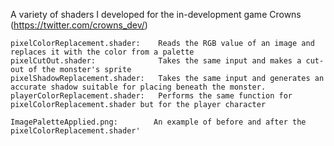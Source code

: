 A variety of shaders I developed for the in-development game Crowns (https://twitter.com/crowns_dev/)
```
pixelColorReplacement.shader:    Reads the RGB value of an image and replaces it with the color from a palette
pixelCutOut.shader: 	         Takes the same input and makes a cut-out of the monster's sprite
pixelShadowReplacement.shader: 	 Takes the same input and generates an accurate shadow suitable for placing beneath the monster.
playerColorReplacement.shader:   Performs the same function for pixelColorReplacement.shader but for the player character

ImagePaletteApplied.png:        An example of before and after the pixelColorReplacement.shader'
```
